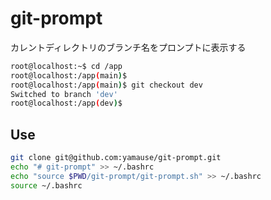 # git-prompt

カレントディレクトリのブランチ名をプロンプトに表示する

```sh
root@localhost:~$ cd /app
root@localhost:/app(main)$
root@localhost:/app(main)$ git checkout dev
Switched to branch 'dev'
root@localhost:/app(dev)$
```

## Use

```sh
git clone git@github.com:yamause/git-prompt.git
echo "# git-prompt" >> ~/.bashrc
echo "source $PWD/git-prompt/git-prompt.sh" >> ~/.bashrc
source ~/.bashrc
```
